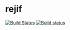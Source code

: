 # rejif
[![Build Status](https://travis-ci.org/rejif/rejif.svg?branch=master)](https://travis-ci.org/rejif/rejif)
[![Build status](https://ci.appveyor.com/api/projects/status/satayhbo77imcve8?svg=true)](https://ci.appveyor.com/project/onoie/rejif)

